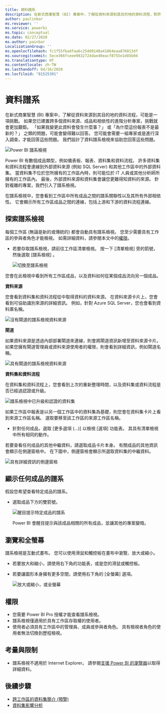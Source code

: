 ```yaml
---
title: 資料譜系
description: 在新式商業智慧 (BI) 專案中，了解從資料來源到其目的地的資料流程，對許多客戶來說是重要挑戰。
author: paulinbar
ms.reviewer: ''
ms.service: powerbi
ms.topic: conceptual
ms.date: 02/27/2020
ms.author: painbar
LocalizationGroup: ''
ms.openlocfilehash: fc1f55fbadfaa6c25dd9140a41064eaa876013df
ms.sourcegitcommit: 5ece366fceee9832724dae40eacf8755e1d85b04
ms.translationtype: HT
ms.contentlocale: zh-TW
ms.lasthandoff: 04/16/2020
ms.locfileid: "81525391"
---
```

# <a name="data-lineage"></a>資料譜系
在新式商業智慧 (BI) 專案中，了解從資料來源到其目的地的資料流程，可能是一項挑戰。 如果您已建置跨多個資料來源、成品和相依性的進階分析專案，挑戰就會更加艱鉅。 「如果我變更此資料會發生什麼事？」 或「為什麼這份報表不是最新的？」 之類的問題，可能會變得難以回答。 您可能會需要一組專家或是進行深入調查，才能回答這些問題。 我們設計了資料譜系檢視來協助您回答這些問題。

![Power BI 譜系檢視](media/service-data-lineage/service-data-lineage-view.png)
 
Power BI 有數個成品類型，例如儀表板、報表、資料集和資料流程。 許多資料集和資料流程會連線到外部資料來源 (例如 SQL Server) 和其他工作區中的外部資料集。 當資料集不位於您所擁有的工作區內時，則可能位於 IT 人員或其他分析師所擁有的工作區內。 最後，外部資料來源和資料集會讓您更難得知資料的來源。 針對複雜的專案，我們引入了譜系檢視。

在譜系檢視中，您會看到工作區中所有成品之間的譜系關聯性以及其所有外部相依性。 它會顯示所有工作區成品之間的連線，包括上游和下游的資料流程連線。

## <a name="explore-lineage-view"></a>探索譜系檢視

每個工作區 (無論是新的或傳統的) 都會自動具有譜系檢視。 您至少需要具有工作區的參與者角色才能檢視。 如需詳細資料，請參閱本文中的[權限](#permissions)。

* 若要存取譜系檢視，請前往工作區清單檢視。 按一下 [清單檢視]  旁的箭號，然後選取 [譜系檢視]  。

   ![切換至譜系檢視](media/service-data-lineage/service-data-lineage-view-select.png)

您會在此檢視中看到所有工作區成品，以及資料如何從某個成品流向另一個成品。

**資料來源**

您會看到資料集和資料流程從中取得資料的資料來源。 在資料來源卡片上，您會看到可協助識別來源的詳細資訊。 例如，針對 Azure SQL Server，您也會看到資料庫名稱。

![沒有閘道的譜系檢視資料來源](media/service-data-lineage/service-data-lineage-data-source-card.png)
 
**閘道**

如果資料來源是透過內部部署閘道來連線，則會將閘道資訊新增至資料來源卡片。 如果您擁有閘道管理員或資料來源使用者的權限，則會看到詳細資訊，例如閘道名稱。

![具有閘道的譜系檢視資料來源](media/service-data-lineage/service-data-lineage-data-gateway-card.png)

**資料集和資料流程**
 
在資料集和資料流程上，您會看到上次的重新整理時間，以及資料集或資料流程是否已經過認證或升級。

![譜系檢視中已升級和認證的資料集](media/service-data-lineage/service-data-lineage-promoted-certified.png)
 
如果工作區中報表是以另一個工作區中的資料集為基礎，則您會在資料集卡片上看到來源工作區名稱。 選取要移至該工作區的來源工作區名稱。

* 針對任何成品，選取 [更多選項 (...)]  以檢視 [選項] 功能表。 其具有清單檢視中所有相同的動作。

若要查看任何成品的其他中繼資料，請選取成品卡片本身。 有關成品的其他資訊會顯示在側邊窗格中。 在下圖中，側邊窗格會顯示所選取資料集的中繼資料。

![具有詳細資訊的側邊窗格](media/service-data-lineage/service-data-lineage-side-pane.png)
 
## <a name="show-lineage-for-any-artifact"></a>顯示任何成品的譜系 

假設您希望查看特定成品的譜系。

* 選取成品下方的雙箭號。

   ![醒目提示特定成品的譜系](media/service-data-lineage/service-data-lineage-specific-artifact.png)

   Power BI 會醒目提示與該成品相關的所有成品，並讓其他的專案變暗。 

## <a name="navigation-and-full-screen"></a>瀏覽和全螢幕 

譜系檢視是互動式畫布。 您可以使用滑鼠和觸控板在畫布中瀏覽、放大或縮小。

* 若要放大和縮小，請使用右下角的功能表，或是您的滑鼠或觸控板。
* 若要讓圖形本身擁有更多空間，請使用右下角的 [全螢幕] 選項。 

    ![放大或縮小，或全螢幕](media/service-data-lineage/service-data-lineage-zoom.png)

## <a name="permissions"></a>權限

* 您需要 Power BI Pro 授權才能查看譜系檢視。
* 譜系檢視僅適用於具有工作區存取權的使用者。
* 使用者必須具有工作區中的管理員、成員或參與者角色。 具有檢視者角色的使用者無法切換到歷程檢視。


## <a name="considerations-and-limitations"></a>考量與限制

- 譜系檢視不適用於 Internet Explorer。 請參閱[支援 Power BI 的瀏覽器](../power-bi-browsers.md)以取得詳細資料。

## <a name="next-steps"></a>後續步驟

* [跨工作區的資料集簡介 (預覽)](../service-datasets-across-workspaces.md)
* [資料集影響分析](service-dataset-impact-analysis.md)
